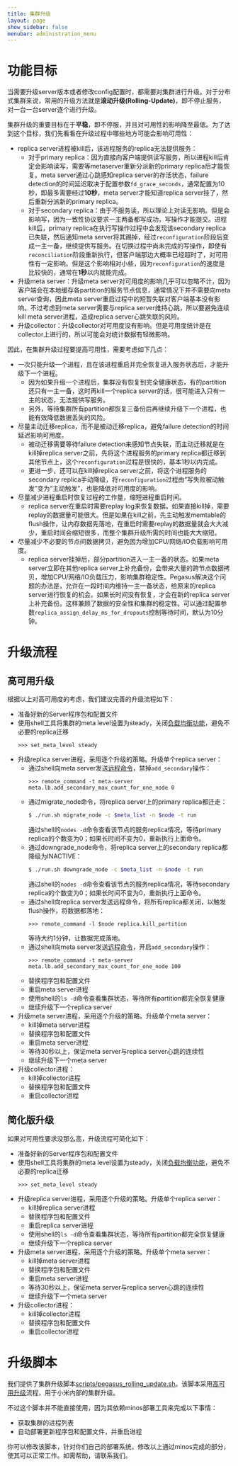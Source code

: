 ```yaml
---
title: 集群升级
layout: page
show_sidebar: false
menubar: administration_menu
---
```


# 功能目标

当需要升级server版本或者修改config配置时，都需要对集群进行升级。对于分布式集群来说，常用的升级方法就是**滚动升级(Rolling-Update)**，即不停止服务，对一台一台server逐个进行升级。

集群升级的重要目标在于**平稳**，即不停服，并且对可用性的影响降至最低。为了达到这个目标，我们先看看在升级过程中哪些地方可能会影响可用性：
* replica server进程被kill后，该进程服务的replica无法提供服务：
  * 对于primary replica：因为直接向客户端提供读写服务，所以进程kill后肯定会影响读写，需要等metaserver重新分派新的primary replica后才能恢复。meta server通过心跳感知replica server的存活状态，failure detection的时间延迟取决于配置参数`fd_grace_seconds`，通常配置为10秒，即最多需要经过**10秒**，meta server才能知道replica server挂了，然后重新分派新的primary replica。
  * 对于secondary replica：由于不服务读，所以理论上对读无影响。但是会影响写，因为一致性协议要求一主两备都写成功，写操作才能提交。进程kill后，primary replica在执行写操作过程中会发现该secondary replica已失联，然后通知meta server将其踢掉，经过`reconfiguration`阶段后变成一主一备，继续提供写服务。在切换过程中尚未完成的写操作，即使有`reconciliation`阶段重新执行，但客户端那边大概率已经超时了，对可用性有一定影响。但是这个影响相对小些，因为`reconfiguration`的速度是比较快的，通常在**1秒**以内就能完成。
* 升级meta server：升级meta server对可用度的影响几乎可以忽略不计，因为客户端会在本地缓存各partition的服务节点信息，通常情况下并不需要向meta server查询，因此meta server重启过程中的短暂失联对客户端基本没有影响。不过考虑到meta server需要与replica server维持心跳，所以要避免连续kill meta server进程，造成replica server心跳失联的风险。
* 升级collector：升级collector对可用度没有影响。但是可用度统计是在collector上进行的，所以可能会对统计数据有轻微影响。

因此，在集群升级过程要提高可用性，需要考虑如下几点：
* 一次只能升级一个进程，且在该进程重启并完全恢复进入服务状态后，才能升级下一个进程。
  * 因为如果升级一个进程后，集群没有恢复到完全健康状态，有的partition还只有一主一备，这时再kill一个replica server的话，很可能进入只有一主的状态，无法提供写服务。
  * 另外，等待集群所有partition都恢复三备份后再继续升级下一个进程，也能有效降低数据丢失的风险。
* 尽量主动迁移replica，而不是被动迁移replica，避免failure detection的时间延迟影响可用度。
  * 被动迁移需要等待failure detection来感知节点失联，而主动迁移就是在kill掉replica server之前，先将这个进程服务的primary replica都迁移到其他节点上，这个`reconfiguration`过程是很快的，基本1秒以内完成。
  * 更进一步，还可以在kill掉replica server之前，将这个进程服务的secondary replica手动降级，将`reconfiguration`过程由“写失败被动触发”变为“主动触发”，也能降低对可用度的影响。
* 尽量减少进程重启时恢复过程的工作量，缩短进程重启时间。
  * replica server在重启时需要replay log来恢复数据。如果直接kill掉，需要replay的数据量可能很大。但是如果在kill之前，先主动触发memtable的flush操作，让内存数据先落地，在重启时需要replay的数据量就会大大减少，重启时间会缩短很多，而整个集群升级所需的时间也能大大缩短。
* 尽量减少不必要的节点间数据拷贝，避免因为增加CPU/网络/IO负载影响可用度。
  * replica server挂掉后，部分partition进入一主一备的状态。如果meta server立即在其他replica server上补充备份，会带来大量的跨节点数据拷贝，增加CPU/网络/IO负载压力，影响集群稳定性。Pegasus解决这个问题的办法是，允许在一段时间内维持一主一备状态，给原来的replica server进行恢复的机会。如果长时间没有恢复，才会在新的replica server上补充备份。这样兼顾了数据的安全性和集群的稳定性。可以通过配置参数`replica_assign_delay_ms_for_dropouts`控制等待时间，默认为10分钟。

# 升级流程

## 高可用升级
根据以上对高可用度的考虑，我们建议完善的升级流程如下：
* 准备好新的Server程序包和配置文件
* 使用shell工具将集群的meta level设置为steady，关闭[负载均衡功能](rebalance)，避免不必要的replica迁移
  ```
  >>> set_meta_level steady
  ```
* 升级replica server进程，采用逐个升级的策略。升级单个replica server：
  * 通过shell向meta server发送[远程命令](remote-commands#meta-server)，禁掉`add_secondary`操作：
    ```
    >>> remote_command -t meta-server meta.lb.add_secondary_max_count_for_one_node 0
    ```
  * 通过migrate_node命令，将replica server上的primary replica都迁走：
    ```bash
    $ ./run.sh migrate_node -c $meta_list -n $node -t run
    ```
    通过shell的`nodes -d`命令查看该节点的服务replica情况，等待primary replica的个数变为0；如果长时间不变为0，重新执行上面命令。
  * 通过downgrade_node命令，将replica server上的secondary replica都降级为INACTIVE：
    ```bash
    $ ./run.sh downgrade_node -c $meta_list -n $node -t run
    ```
    通过shell的`nodes -d`命令查看该节点的服务replica情况，等待secondary replica的个数变为0；如果长时间不变为0，重新执行上面命令。
  * 通过shell向replica server发送远程命令，将所有replica都关闭，以触发flush操作，将数据都落地：
    ```
    >>> remote_command -l $node replica.kill_partition
    ```
    等待大约1分钟，让数据完成落地。
  * 通过shell向meta server发送[远程命令](remote-commands#meta-server)，开启`add_secondary`操作：
    ```
    >>> remote_command -t meta-server meta.lb.add_secondary_max_count_for_one_node 100
    ```
  * 替换程序包和配置文件
  * 重启meta server进程
  * 使用shell的`ls -d`命令查看集群状态，等待所有partition都完全恢复健康
  * 继续升级下一个replica server
* 升级meta server进程，采用逐个升级的策略。升级单个meta server：
  * kill掉meta server进程
  * 替换程序包和配置文件
  * 重启meta server进程
  * 等待30秒以上，保证meta server与replica server心跳的连续性
  * 继续升级下一个meta server
* 升级collector进程：
  * kill掉collector进程
  * 替换程序包和配置文件
  * 重启collector进程

## 简化版升级
如果对可用性要求没那么高，升级流程可简化如下：
* 准备好新的Server程序包和配置文件
* 使用shell工具将集群的meta level设置为steady，关闭[负载均衡功能](rebalance)，避免不必要的replica迁移
  ```
  >>> set_meta_level steady
  ```
* 升级replica server进程，采用逐个升级的策略。升级单个replica server：
  * kill掉replica server进程
  * 替换程序包和配置文件
  * 重启replica server进程
  * 使用shell的`ls -d`命令查看集群状态，等待所有partition都完全恢复健康
  * 继续升级下一个replica server
* 升级meta server进程，采用逐个升级的策略。升级单个meta server：
  * kill掉meta server进程
  * 替换程序包和配置文件
  * 重启meta server进程
  * 等待30秒以上，保证meta server与replica server心跳的连续性
  * 继续升级下一个meta server
* 升级collector进程：
  * kill掉collector进程
  * 替换程序包和配置文件
  * 重启collector进程

# 升级脚本

我们提供了集群升级脚本[scripts/pegasus_rolling_update.sh](https://github.com/XiaoMi/pegasus/blob/master/scripts/pegasus_rolling_update.sh)。该脚本采用[高可用升级](#高可用升级)流程，用于小米内部的集群升级。

不过这个脚本并不能直接使用，因为其依赖minos部署工具来完成以下事情：
* 获取集群的进程列表
* 自动部署更新程序包和配置文件，并重启进程

你可以修改该脚本，针对你们自己的部署系统，修改以上通过minos完成的部分，使其可以正常工作。如需帮助，请联系我们。
